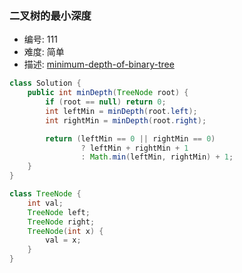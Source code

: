 ### 二叉树的最小深度

- 编号: 111
- 难度: 简单
- 描述: [minimum-depth-of-binary-tree](https://leetcode-cn.com/problems/minimum-depth-of-binary-tree/)

```java
class Solution {
    public int minDepth(TreeNode root) {
        if (root == null) return 0;
        int leftMin = minDepth(root.left);
        int rightMin = minDepth(root.right);

        return (leftMin == 0 || rightMin == 0)
                ? leftMin + rightMin + 1
                : Math.min(leftMin, rightMin) + 1;
    }
}

class TreeNode {
    int val;
    TreeNode left;
    TreeNode right;
    TreeNode(int x) {
        val = x;
    }
}
```
